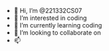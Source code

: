 - 👋 Hi, I’m @221332CS07
- 👀 I’m interested in coding
- 🌱 I’m currently learning coding
- 💞️ I’m looking to collaborate on 
- 📫 

<!---
221332CS07/221332CS07 is a ✨ special ✨ repository because its `README.md` (this file) appears on your GitHub profile.
You can click the Preview link to take a look at your changes.
--->
